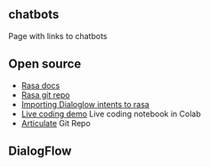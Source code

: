 ## chatbots
Page with links to chatbots

## Open source
* [Rasa docs](https://rasa.com/docs/) 
* [Rasa git repo](https://github.com/RasaHQ/rasa.git)
* [Importing Dialoglow intents to rasa](https://rasa.com/docs/rasa/migrate-from/google-dialogflow-to-rasa/)
* [Live coding demo](https://colab.research.google.com/drive/1RpzK8iCJ4xVQAYF9MNxxqhtwJzlm7E4M) Live coding notebook in Colab
* [Articulate](https://github.com/samtecspg/articulate) Git Repo

## DialogFlow
